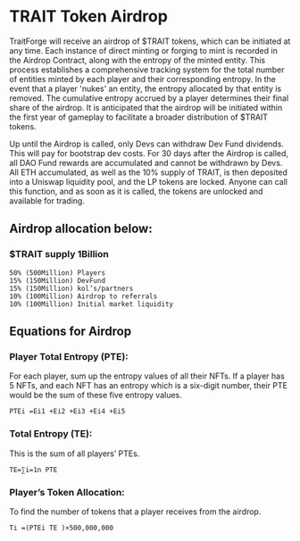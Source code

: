 # TRAIT Token Airdrop

TraitForge will receive an airdrop of $TRAIT tokens, which can be initiated at any time. Each instance of direct minting or forging to mint is recorded in the Airdrop Contract, along with the entropy of the minted entity. This process establishes a comprehensive tracking system for the total number of entities minted by each player and their corresponding entropy. In the event that a player 'nukes' an entity, the entropy allocated by that entity is removed. The cumulative entropy accrued by a player determines their final share of the airdrop. It is anticipated that the airdrop will be initiated within the first year of gameplay to facilitate a broader distribution of $TRAIT tokens.

Up until the Airdrop is called, only Devs can withdraw Dev Fund dividends. This will pay for bootstrap dev costs. 
For 30 days after the Airdrop is called, all DAO Fund rewards are accumulated and cannot be withdrawn by Devs. All ETH accumulated, as well as the 10% supply of TRAIT, is then deposited into a Uniswap liquidity pool, and the LP tokens are locked. Anyone can call this function, and as soon as it is called, the tokens are unlocked and available for trading. 

## Airdrop allocation below:
### $TRAIT supply 1Billion 

```
50% (500Million) Players
15% (150Million) DevFund 
15% (150Million) kol’s/partners
10% (100Million) Airdrop to referrals
10% (100Million) Initial market liquidity
```
## Equations for Airdrop
### Player Total Entropy (PTE):
For each player, sum up the entropy values of all their NFTs. If a player has 5 NFTs, and each NFT has an entropy which is a six-digit number, their PTE would be the sum of these five entropy values.
```
PTEi =Ei1 +Ei2 +Ei3 +Ei4 +Ei5
```
### Total Entropy (TE):
This is the sum of all players’ PTEs.
```
TE=∑i=1n PTE
```
### Player’s Token Allocation:
To find the number of tokens  that a player  receives from the airdrop.
```
Ti =(PTEi TE )×500,000,000
```




